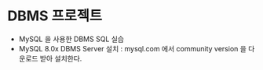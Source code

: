 


# DBMS 프로젝트
* MySQL 을 사용한 DBMS SQL 실습
* MySQL 8.0x DBMS Server 설치 : mysql.com 에서 community version 을 다운로드 받아 설치한다.
